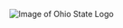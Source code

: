 ![Image of Ohio State Logo](https://www.google.com/search?q=ohio+state+png+logo&tbm=isch&source=iu&ictx=1&fir=vJmt-PNyJXPGYM%253A%252CcXJ5CpybMd6kPM%252C_&usg=AI4_-kQoYGPvwTLT9R1TVgTPT9bUMKyDQA&sa=X&ved=2ahUKEwjbvfrw9YbfAhVOQq0KHfMFBioQ9QEwCXoECAEQFg#imgrc=vJmt-PNyJXPGYM:)
